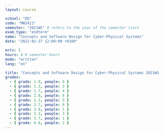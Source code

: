 ```yaml
---
layout: course

school: "ED"
code: "MW2411"
semester: "2021WS" # refers to the year of the semester start
exam_type: "endterm"
name: "Concepts and Software Design for Cyber-Physical Systems"
date: "2022-02-27 12:00:00 +0100"

ects: 5
hours: 4 # semester hours
mode: "written"
lang: "en"

title: "Concepts and Software Design for Cyber-Physical Systems 2021WS Endterm"
grades:
  - { grade: 1.0, people: 6 }
  - { grade: 1.3, people: 3 }
  - { grade: 1.7, people: 4 }
  - { grade: 2.0, people: 6 }
  - { grade: 2.3, people: 5 }
  - { grade: 2.7, people: 6 }
  - { grade: 3.0, people: 1 }
  - { grade: 3.3, people: 3 }
  - { grade: 3.7, people: 1 }
  - { grade: 6.0, people: 2 }
---
```



